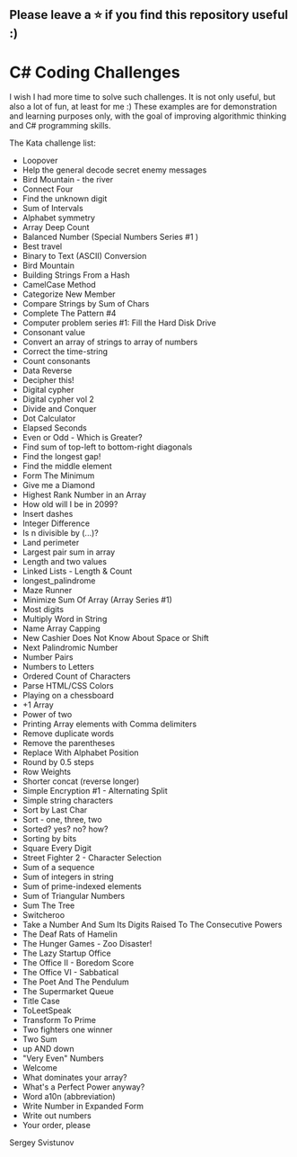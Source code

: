 ## Please leave a :star: if you find this repository useful :)

# C# Coding Challenges

I wish I had more time to solve such challenges. It is not only useful, but also a lot of fun, at least for me :)
These examples are for demonstration and learning purposes only, with the goal of improving algorithmic thinking and C# programming skills.

The Kata challenge list:
* Loopover
* Help the general decode secret enemy messages
* Bird Mountain - the river
* Connect Four
* Find the unknown digit
* Sum of Intervals
* Alphabet symmetry
* Array Deep Count
* Balanced Number (Special Numbers Series #1 )
* Best travel
* Binary to Text (ASCII) Conversion
* Bird Mountain
* Building Strings From a Hash
* CamelCase Method
* Categorize New Member
* Compare Strings by Sum of Chars
* Complete The Pattern #4
* Computer problem series #1: Fill the Hard Disk Drive
* Consonant value
* Convert an array of strings to array of numbers
* Correct the time-string
* Count consonants
* Data Reverse
* Decipher this!
* Digital cypher
* Digital cypher vol 2
* Divide and Conquer
* Dot Calculator
* Elapsed Seconds
* Even or Odd - Which is Greater?
* Find sum of top-left to bottom-right diagonals
* Find the longest gap!
* Find the middle element
* Form The Minimum
* Give me a Diamond
* Highest Rank Number in an Array
* How old will I be in 2099?
* Insert dashes
* Integer Difference
* Is n divisible by (...)?
* Land perimeter
* Largest pair sum in array
* Length and two values
* Linked Lists - Length & Count
* longest_palindrome
* Maze Runner
* Minimize Sum Of Array (Array Series #1)
* Most digits
* Multiply Word in String
* Name Array Capping
* New Cashier Does Not Know About Space or Shift
* Next Palindromic Number
* Number Pairs
* Numbers to Letters
* Ordered Count of Characters
* Parse HTML/CSS Colors
* Playing on a chessboard
* +1 Array
* Power of two
* Printing Array elements with Comma delimiters
* Remove duplicate words
* Remove the parentheses
* Replace With Alphabet Position
* Round by 0.5 steps
* Row Weights
* Shorter concat (reverse longer)
* Simple Encryption #1 - Alternating Split
* Simple string characters
* Sort by Last Char
* Sort - one, three, two
* Sorted? yes? no? how?
* Sorting by bits
* Square Every Digit
* Street Fighter 2 - Character Selection
* Sum of a sequence
* Sum of integers in string
* Sum of prime-indexed elements
* Sum of Triangular Numbers
* Sum The Tree
* Switcheroo
* Take a Number And Sum Its Digits Raised To The Consecutive Powers
* The Deaf Rats of Hamelin
* The Hunger Games - Zoo Disaster!
* The Lazy Startup Office
* The Office II - Boredom Score
* The Office VI - Sabbatical
* The Poet And The Pendulum
* The Supermarket Queue
* Title Case
* ToLeetSpeak
* Transform To Prime
* Two fighters one winner
* Two Sum
* up AND down
* "Very Even" Numbers
* Welcome
* What dominates your array?
* What's a Perfect Power anyway?
* Word a10n (abbreviation)
* Write Number in Expanded Form
* Write out numbers
* Your order, please


Sergey Svistunov
